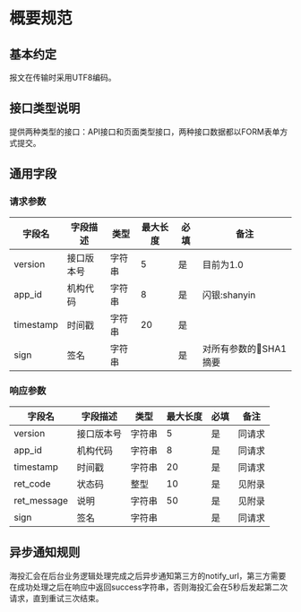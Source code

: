 # 概要规范

## 基本约定

报文在传输时采用UTF8编码。

## 接口类型说明

提供两种类型的接口：API接口和页面类型接口，两种接口数据都以FORM表单方式提交。

## 通用字段

### 请求参数

| 字段名 | 字段描述 | 类型 | 最大长度 | 必填 | 备注 |
| -------- | -------- | -------- | -------- | -------- | -------- |
| version | 接口版本号 | 字符串 | 5| 是 | 目前为1.0 |
| app_id | 机构代码| 字符串 | 8 | 是 | 闪银:shanyin |
| timestamp | 时间戳 | 字符串 | 20 | 是 | |
| sign | 签名 | 字符串 | | 是 | 对所有参数的SHA1摘要 |

### 响应参数

| 字段名 | 字段描述 | 类型 | 最大长度 | 必填 | 备注 |
| -------- | -------- | -------- | -------- | -------- | -------- |
| version | 接口版本号 | 字符串 | 5| 是 | 同请求 |
| app_id | 机构代码| 字符串 | 8 | 是 | 同请求 |
| timestamp | 时间戳 | 字符串 | 20 | 是 | 同请求 |
| ret_code | 状态码 | 整型 | 10 | 是 | 见附录 |
| ret_message | 说明 | 字符串 | 50 | 是 | 见附录 |
| sign | 签名 | 字符串 | | 是 | 同请求 |

## 异步通知规则

海投汇会在后台业务逻辑处理完成之后异步通知第三方的notify_url，第三方需要在成功处理之后在响应中返回success字符串，否则海投汇会在5秒后发起第二次请求，直到重试三次结束。